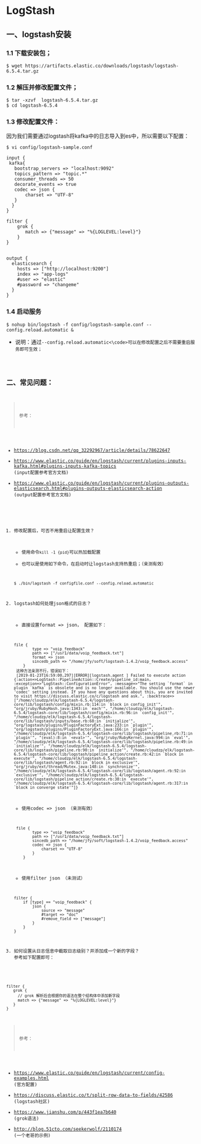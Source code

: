 # LogStash
## 一、logstash安装

### 1.1 下载安装包；
```
$ wget https://artifacts.elastic.co/downloads/logstash/logstash-6.5.4.tar.gz
```
### 1.2 解压并修改配置文件；
```
$ tar -xzvf  logstash-6.5.4.tar.gz
$ cd logstash-6.5.4
```

### 1.3 修改配置文件：
因为我们需要通过logstash将kafka中的日志导入到es中，所以需要以下配置：

```
$ vi config/logstash-sample.conf

input {
 kafka{
   bootstrap_servers => "localhost:9092"
   topics_pattern => "topic.*"
   consumer_threads => 50
   decorate_events => true
   codec => json {
       charset => "UTF-8"
   }
  }
}

filter {
    grok {
       match => {"message" => "%{LOGLEVEL:level}"}
    }
}


output {
  elasticsearch {
    hosts => ["http://localhost:9200"]
    index => "app-logs"
    #user => "elastic"
    #password => "changeme"
  }
}

```

### 1.4 启动服务
```
$ nohup bin/logstash -f config/logstash-sample.conf --config.reload.automatic &
```
- 说明：通过<code>--config.reload.automatic<\code>可以在修改配置之后不需要重启服务即可生效；

## 二、常见问题：
 > 参考：
 - https://blog.csdn.net/qq_32292967/article/details/78622647
 - https://www.elastic.co/guide/en/logstash/current/plugins-inputs-kafka.html#plugins-inputs-kafka-topics (input配置参考官方文档)
 - https://www.elastic.co/guide/en/logstash/current/plugins-outputs-elasticsearch.html#plugins-outputs-elasticsearch-action (output配置参考官方文档)
1. 修改配置后，可否不用重启让配置生效？

   - 使用命令<code>kill -1 {pid}</code>可以热加载配置
   - 也可以是使用如下命令，在启动时让logstash支持热重启；（亲测有效）
   ```
   $ ./bin/lagstash -f configfile.conf --config.reload.automatic
   ```

2. logstash如何处理json格式的日志？
   - 直接设置format => json， 配置如下：
   ```
   file {
           type => "voip_feedback"
           path => ["/usr1/data/voip_feedback.txt"]  
           format => json
           sincedb_path => "/home/jfy/soft/logstash-1.4.2/voip_feedback.access"     
       }
    这种方法亲测不行，错误如下：
    [2019-01-23T16:59:00,297][ERROR][logstash.agent ] Failed to execute action {:action=>LogStash::PipelineAction::Create/pipeline_id:main, :exception=>"LogStash::ConfigurationError", :message=>"The setting `format` in plugin `kafka` is obsolete and is no longer available. You should use the newer 'codec' setting instead. If you have any questions about this, you are invited to visit https://discuss.elastic.co/c/logstash and ask.", :backtrace=>["/home/cloudzp/elk/logstash-6.5.4/logstash-core/lib/logstash/config/mixin.rb:114:in `block in config_init'", "org/jruby/RubyHash.java:1343:in `each'", "/home/cloudzp/elk/logstash-6.5.4/logstash-core/lib/logstash/config/mixin.rb:96:in `config_init'", "/home/cloudzp/elk/logstash-6.5.4/logstash-core/lib/logstash/inputs/base.rb:60:in `initialize'", "org/logstash/plugins/PluginFactoryExt.java:233:in `plugin'", "org/logstash/plugins/PluginFactoryExt.java:166:in `plugin'", "/home/cloudzp/elk/logstash-6.5.4/logstash-core/lib/logstash/pipeline.rb:71:in `plugin'", "(eval):8:in `<eval>'", "org/jruby/RubyKernel.java:994:in `eval'", "/home/cloudzp/elk/logstash-6.5.4/logstash-core/lib/logstash/pipeline.rb:49:in `initialize'", "/home/cloudzp/elk/logstash-6.5.4/logstash-core/lib/logstash/pipeline.rb:90:in `initialize'", "/home/cloudzp/elk/logstash-6.5.4/logstash-core/lib/logstash/pipeline_action/create.rb:42:in `block in execute'", "/home/cloudzp/elk/logstash-6.5.4/logstash-core/lib/logstash/agent.rb:92:in `block in exclusive'", "org/jruby/ext/thread/Mutex.java:148:in `synchronize'", "/home/cloudzp/elk/logstash-6.5.4/logstash-core/lib/logstash/agent.rb:92:in `exclusive'", "/home/cloudzp/elk/logstash-6.5.4/logstash-core/lib/logstash/pipeline_action/create.rb:38:in `execute'", "/home/cloudzp/elk/logstash-6.5.4/logstash-core/lib/logstash/agent.rb:317:in `block in converge_state'"]}
   ```
   - 使用codec => json （亲测有效）
   ```
    file {
           type => "voip_feedback"
           path => ["/usr1/data/voip_feedback.txt"]  
           sincedb_path => "/home/jfy/soft/logstash-1.4.2/voip_feedback.access"
           codec => json {
               charset => "UTF-8"
           }       
       }
   ```
   - 使用filter json （未测试）
   ```
   filter {
       if [type] == "voip_feedback" {
           json {
               source => "message"
               #target => "doc"
               #remove_field => ["message"]
           }        
       }
   }
   ```
   
3. 如何设置从日志信息中截取日志级别？并添加成一个新的字段？
参考如下配置即可：
```
filter {
   grok {
     // grok 解析后会根据你的语法在整个结构体中添加新字段
     match => {"message" => "%{LOGLEVEL:level}"}
   }
}
```

> 参考：
- https://www.elastic.co/guide/en/logstash/current/config-examples.html (官方配置)
- https://discuss.elastic.co/t/split-row-data-to-fields/42586 (logstash社区)
- https://www.jianshu.com/p/443f1ea7b640 (grok语法)
- http://blog.51cto.com/seekerwolf/2110174 (一个老哥的示例)  
